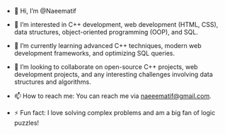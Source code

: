 - 👋 Hi, I’m @Naeematif
- 👀 I’m interested in C++ development, web development (HTML, CSS), data structures, object-oriented programming (OOP), and SQL.
- 🌱 I’m currently learning advanced C++ techniques, modern web development frameworks, and optimizing SQL queries.
- 💞️ I’m looking to collaborate on open-source C++ projects, web development projects, and any interesting challenges involving data structures and algorithms.
- 📫 How to reach me: You can reach me via naeeematif@gmail.com.

- ⚡ Fun fact: I love solving complex problems and am a big fan of logic puzzles!
